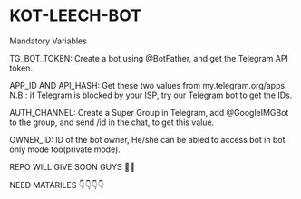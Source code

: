 # KOT-LEECH-BOT

Mandatory Variables

TG_BOT_TOKEN: Create a bot using @BotFather, and get the Telegram API token.

APP_ID AND API_HASH: Get these two values from my.telegram.org/apps.
N.B.: if Telegram is blocked by your ISP, try our Telegram bot to get the IDs.

AUTH_CHANNEL: Create a Super Group in Telegram, add @GoogleIMGBot to the group, and send /id in the chat, to get this value.

OWNER_ID: ID of the bot owner, He/she can be abled to access bot in bot only mode too(private mode).

REPO WILL GIVE SOON GUYS 🤪🤪

NEED MATARILES 👇👇👇👇

